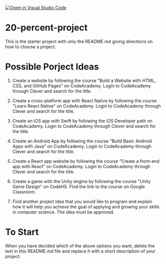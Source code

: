 [![Open in Visual Studio Code](https://classroom.github.com/assets/open-in-vscode-c66648af7eb3fe8bc4f294546bfd86ef473780cde1dea487d3c4ff354943c9ae.svg)](https://classroom.github.com/online_ide?assignment_repo_id=10035797&assignment_repo_type=AssignmentRepo)
# 20-percent-project
This is the starter project with only the README.md giving directions on how to choose a project.

# Possible Porject Ideas
1. Create a website by following the course "Build a Website with HTML, CSS, and GitHub Pages" on CodeAcademy.
  Login to CodeAcademy through Clever and search for the title.
  
2. Create a cross-platform app with React Native by following the course "Learn React Native" on CodeAcademy.
  Login to CodeAcademy through Clever and search for the title.
  
3. Create an iOS app with Swift by following the iOS Developer path on CodeAcademy.
  Login to CodeAcademy through Clever and search for the title.
  
4. Create an Android App by following the course "Build Basic Android Apps with Java" on CodeAcademy.
  Login to CodeAcademy through Clever and search for the title.
  
5. Create a React app website by following the course "Create a front-end app with React" on CodeAcademy.
  Login to CodeAcademy through Clever and search for the title.
  
6. Create a game with the Unity engine by following the course "Unity Game Design" on CodeHS.
  Find the link to the course on Google Classroom.

7. Find another project idea that you would like to program and explain how it will help you achieve the goal
of applying and growing your skills in computer science. The idea must be approved.

# To Start
When you have decided which of the above options you want, delete the text in this README.md file and replace it with a short description of your project.
